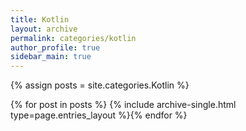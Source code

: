 ```yaml
---
title: Kotlin
layout: archive
permalink: categories/kotlin
author_profile: true
sidebar_main: true
---
```




{% assign posts = site.categories.Kotlin %}

{% for post in posts %} {% include archive-single.html type=page.entries_layout %}{% endfor %}